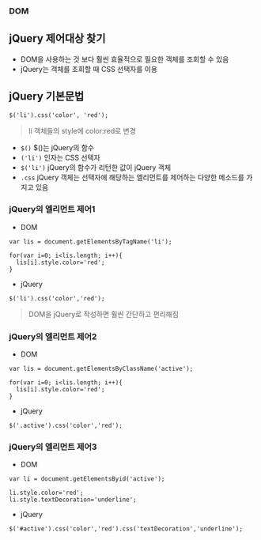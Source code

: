 ### DOM
## jQuery 제어대상 찾기
- DOM을 사용하는 것 보다 훨씬 효율적으로 필요한 객체를 조회할 수 있음
- jQuery는 객체를 조회할 때 CSS 선택자를 이용

## jQuery 기본문법
```
$('li').css('color', 'red');
```
> li 객체들의 style에 color:red로 변경

- `$()` $()는 jQuery의 함수
- `('li')` 인자는 CSS 선택자
- `$('li')` jQuery의 함수가 리턴한 값이 jQuery 객체
- `.css` jQuery 객체는 선택자에 해당하는 엘리먼트를 제어하는 다양한 메소드를 가지고 있음


### jQuery의 엘리먼트 제어1
- DOM
```
var lis = document.getElementsByTagName('li');

for(var i=0; i<lis.length; i++){
  lis[i].style.color='red';
}
```
- jQuery
```
$('li').css('color','red');
```
> DOM을 jQuery로 작성하면 훨씬 간단하고 편리해짐


### jQuery의 엘리먼트 제어2
- DOM
```
var lis = document.getElementsByClassName('active');

for(var i=0; i<lis.length; i++){
  lis[i].style.color='red';
}
```
- jQuery
```
$('.active').css('color','red');
```


### jQuery의 엘리먼트 제어3
- DOM
```
var li = document.getElementsByid('active');

li.style.color='red';
li.style.textDecoration='underline';
```
- jQuery
```
$('#active').css('color','red').css('textDecoration','underline');
```
